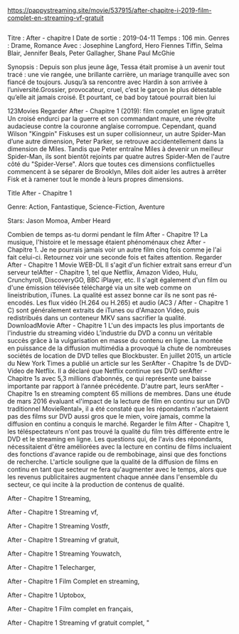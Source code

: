 <a href="https://cinemavoir.co/movie/537915/after-chapitre-i.html"> https://pappystreaming.site/movie/537915/after-chapitre-i-2019-film-complet-en-streaming-vf-gratuit </a></h1>

<a href="https://pappystreaming.site/movie/320288/x-men-dark-phoenix-2019-film-complet-en-streaming-vf-gratuit" target="_blank"><img alt="" src="https://cdn-images-1.medium.com/max/1200/1*LsAh-JuAjE9rtZuUVO3kMA.jpeg"></a>

Titre	:	After - chapitre I Date de sortie	:	2019-04-11 Temps	:	106 min. Genres	:	Drame, Romance Avec	:	Josephine Langford, Hero Fiennes Tiffin, Selma Blair, Jennifer Beals, Peter Gallagher, Shane Paul McGhie

Synopsis	:	Depuis son plus jeune âge, Tessa était promise à un avenir tout tracé : une vie rangée, une brillante carrière, un mariage tranquille avec son fiancé de toujours. Jusqu’à sa rencontre avec Hardin à son arrivée à l’université.Grossier, provocateur, cruel, c’est le garçon le plus détestable qu’elle ait jamais croisé. Et pourtant, ce bad boy tatoué pourrait bien lui

123Movies Regarder After - Chapitre 1 (2019): film complet en ligne gratuit Un croisé endurci par la guerre et son commandant maure, une révolte audacieuse contre la couronne anglaise corrompue. Cependant, quand Wilson "Kingpin" Fiskuses est un super collisionneur, un autre Spider-Man d’une autre dimension, Peter Parker, se retrouve accidentellement dans la dimension de Miles. Tandis que Peter entraîne Miles à devenir un meilleur Spider-Man, ils sont bientôt rejoints par quatre autres Spider-Men de l'autre côté du "Spider-Verse". Alors que toutes ces dimensions conflictuelles commencent à se séparer de Brooklyn, Miles doit aider les autres à arrêter Fisk et à ramener tout le monde à leurs propres dimensions.

Title After - Chapitre 1

Genre: Action, Fantastique, Science-Fiction, Aventure

Stars: Jason Momoa, Amber Heard

Combien de temps as-tu dormi pendant le film After - Chapitre 1? La musique, l'histoire et le message étaient phénoménaux chez After - Chapitre 1. Je ne pourrais jamais voir un autre film cinq fois comme je l'ai fait celui-ci. Retournez voir une seconde fois et faites attention. Regarder After - Chapitre 1 Movie WEB-DL Il s'agit d'un fichier extrait sans erreur d'un serveur telAfter - Chapitre 1, tel que Netflix, Amazon Video, Hulu, Crunchyroll, DiscoveryGO, BBC iPlayer, etc. Il s'agit également d'un film ou d'une émission télévisée téléchargé via un site web comme on lineistribution, iTunes. La qualité est assez bonne car ils ne sont pas ré-encodés. Les flux vidéo (H.264 ou H.265) et audio (AC3 / After - Chapitre 1 C) sont généralement extraits de iTunes ou d'Amazon Video, puis redistribués dans un conteneur MKV sans sacrifier la qualité. DownloadMovie After - Chapitre 1 L'un des impacts les plus importants de l'industrie du streaming vidéo L’industrie du DVD a connu un véritable succès grâce à la vulgarisation en masse du contenu en ligne. La montée en puissance de la diffusion multimédia a provoqué la chute de nombreuses sociétés de location de DVD telles que Blockbuster. En juillet 2015, un article du New York Times a publié un article sur les SerAfter - Chapitre 1s de DVD-Video de Netflix. Il a déclaré que Netflix continue ses DVD serAfter - Chapitre 1s avec 5,3 millions d’abonnés, ce qui représente une baisse importante par rapport à l’année précédente. D'autre part, leurs serAfter - Chapitre 1s en streaming comptent 65 millions de membres. Dans une étude de mars 2016 évaluant «l'impact de la lecture de film en continu sur un DVD traditionnel MovieRental», il a été constaté que les répondants n'achetaient pas des films sur DVD aussi gros que le mien, voire jamais, comme la diffusion en continu a conquis le marché. Regarder le film After - Chapitre 1, les téléspectateurs n'ont pas trouvé la qualité du film très différente entre le DVD et le streaming en ligne. Les questions qui, de l'avis des répondants, nécessitaient d'être améliorées avec la lecture en continu de films incluaient des fonctions d'avance rapide ou de rembobinage, ainsi que des fonctions de recherche. L'article souligne que la qualité de la diffusion de films en continu en tant que secteur ne fera qu'augmenter avec le temps, alors que les revenus publicitaires augmentent chaque année dans l'ensemble du secteur, ce qui incite à la production de contenus de qualité.

After - Chapitre 1 Streaming,

After - Chapitre 1 Streaming vf,

After - Chapitre 1 Streaming Vostfr,

After - Chapitre 1 Streaming vf gratuit,

After - Chapitre 1 Streaming Youwatch,

After - Chapitre 1 Telecharger,

After - Chapitre 1 Film Complet en streaming,

After - Chapitre 1 Uptobox,

After - Chapitre 1 Film complet en français,

After - Chapitre 1 Streaming vf gratuit complet, "
